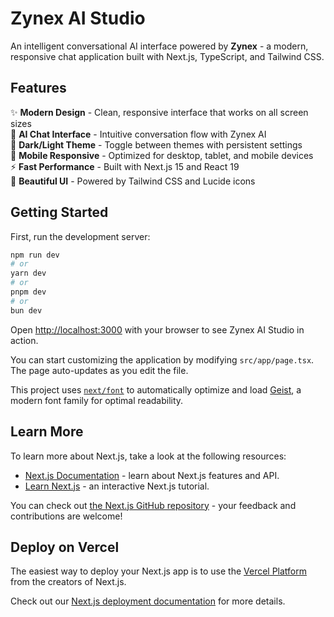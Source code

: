 # Zynex AI Studio

An intelligent conversational AI interface powered by **Zynex** - a modern, responsive chat application built with Next.js, TypeScript, and Tailwind CSS.

## Features

✨ **Modern Design** - Clean, responsive interface that works on all screen sizes  
🤖 **AI Chat Interface** - Intuitive conversation flow with Zynex AI  
🌙 **Dark/Light Theme** - Toggle between themes with persistent settings  
📱 **Mobile Responsive** - Optimized for desktop, tablet, and mobile devices  
⚡ **Fast Performance** - Built with Next.js 15 and React 19  
🎨 **Beautiful UI** - Powered by Tailwind CSS and Lucide icons  

## Getting Started

First, run the development server:

```bash
npm run dev
# or
yarn dev
# or
pnpm dev
# or
bun dev
```

Open [http://localhost:3000](http://localhost:3000) with your browser to see Zynex AI Studio in action.

You can start customizing the application by modifying `src/app/page.tsx`. The page auto-updates as you edit the file.

This project uses [`next/font`](https://nextjs.org/docs/app/building-your-application/optimizing/fonts) to automatically optimize and load [Geist](https://vercel.com/font), a modern font family for optimal readability.

## Learn More

To learn more about Next.js, take a look at the following resources:

- [Next.js Documentation](https://nextjs.org/docs) - learn about Next.js features and API.
- [Learn Next.js](https://nextjs.org/learn) - an interactive Next.js tutorial.

You can check out [the Next.js GitHub repository](https://github.com/vercel/next.js) - your feedback and contributions are welcome!

## Deploy on Vercel

The easiest way to deploy your Next.js app is to use the [Vercel Platform](https://vercel.com/new?utm_medium=default-template&filter=next.js&utm_source=create-next-app&utm_campaign=create-next-app-readme) from the creators of Next.js.

Check out our [Next.js deployment documentation](https://nextjs.org/docs/app/building-your-application/deploying) for more details.

